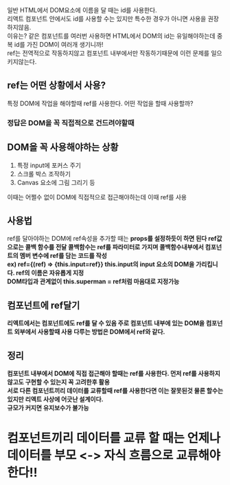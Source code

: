 <p>일반 HTML에서 DOM요소에 이름을 달 때는 id를 사용한다.<br/>
    리액트 컴포넌트 안에서도 id를 사용할 수는 있지만 특수한 경우가 아니면 사용을 권장하지않음.<br>
    이유는? 같은 컴포넌트를 여러번 사용하면 HTML에서 DOM의 id는 유일해야하는데 중복 id를 가진 DOM이 여러개 생기니까!<br/>
    ref는 전역적으로 작동하지않고 컴포넌트 내부에서만 작동하기때문에 이런 문제를 일으키지않는다.
</p>

<h2>ref는 어떤 상황에서 사용?</h2>
<p>특정 DOM에 작업을 해야할때 ref를 사용한다. 어떤 작업을 할때 사용할까?</p>
<h3>정답은 DOM을 꼭 직접적으로 건드려야할때</h3>

<h2>DOM을 꼭 사용해야하는 상황</h2>
<ol>   
    <li>특정 input에 포커스 주기</li>
    <li>스크롤 박스 조작하기</li>
    <li>Canvas 요소에 그림 그리기 등</li>
</ol>
<p>이때는 어쩔수 없이 DOM에 직접적으로 접근해야하는데 이때 ref를 사용</p>

<h2>사용법</h2>
<p>ref를 달아야하는 DOM에 ref속성을 추가할 때는 <strong>props를 설정하듯이 하면 된다<strong>
ref값으로는 콜백 함수를 전달 콜백함수는 ref를 파라미터로 가지며 콜백함수내부에서 컴포넌트의 멤버 변수에 ref를 담는 코드를 작성<br/>
ex) ref={(ref) => {this.input=ref}} this.input의 input 요소의 DOM을 가리킵니다. ref의 이름은 자유롭게 지정<br>
DOM타입과 관계없이 this.superman = ref처럼 마음대로 지정가능
</p>
<h2>컴포넌트에 ref달기</h2>
<p>리액트에서는 컴포넌트에도 ref를 달 수 있음 주로 컴포넌트 내부에 있는 DOM을 컴포넌트 외부에서 사용할때 사용 다루는 방법은 DOM에서 ref와 같다.</p>

<h2>정리</h2>
<p>컴포넌트 내부에서 DOM에 직접 접근해야 할때는 ref를 사용한다. 먼저 ref를 사용하지 않고도 구현할 수 있는지 꼭 고려한후 활용<br/>
서로 다른 컴포넌트끼리 데이터를 교류할때 ref를 사용한다면 이는 잘못된것 물론 할수는 있지만 리액트 사상에 어긋난 설계이다.<br/>
규모가 커지면 유지보수가 불가능</p>
<h1>컴포넌트끼리 데이터를 교류 할 때는 언제나 데이터를 부모 <-> 자식 흐름으로 교류해야한다!!</h1>

